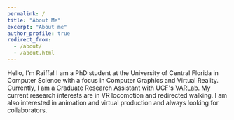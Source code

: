 ```yaml
---
permalink: /
title: "About Me"
excerpt: "About me"
author_profile: true
redirect_from: 
  - /about/
  - /about.html
---
```


Hello, I'm Raiffa! I am a PhD student at the University of Central Florida in Computer Science with a focus in Computer Graphics and Virtual Reality. Currently, I am a Graduate Research Assistant with UCF's VARLab. My current research interests are in VR locomotion and redirected walking. I am also interested in animation and virtual production and always looking for collaborators. 
